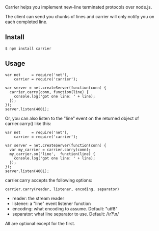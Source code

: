 Carrier helps you implement new-line terminated protocols over node.js.

The client can send you chunks of lines and carrier will only notify you on each completed line.

## Install

    $ npm install carrier
    
## Usage

    var net     = require('net'),
        carrier = require('carrier');

    var server = net.createServer(function(conn) {
      carrier.carry(conn, function(line) {
        console.log('got one line: ' + line);
      });
    });
    server.listen(4001);

  
Or, you can also listen to the "line" event on the returned object of carrier.carry() like this:

    var net     = require('net'),
        carrier = require('carrier');

    var server = net.createServer(function(conn) {
      var my_carrier = carrier.carry(conn);
      my_carrier.on('line',  function(line) {
        console.log('got one line: ' + line);
      });
    });
    server.listen(4001);

carrier.carry accepts the following options:

    carrier.carry(reader, listener, encoding, separator)

* reader: the stream reader
* listener: a "line" event listener function
* encoding: what encoding to assume. Default: "utf8"
* separator: what line separator to use. Default: /\r?\n/

All are optional except for the first.
